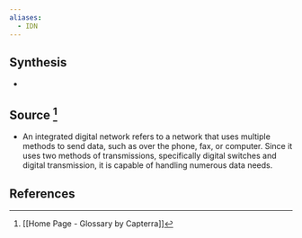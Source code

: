 ```yaml
---
aliases:
  - IDN
---
```

## Synthesis
- 
## Source [^1]
- An integrated digital network refers to a network that uses multiple methods to send data, such as over the phone, fax, or computer. Since it uses two methods of transmissions, specifically digital switches and digital transmission, it is capable of handling numerous data needs.
## References

[^1]: [[Home Page - Glossary by Capterra]]